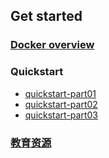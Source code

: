 

## Get started

### [Docker overview](zh-cn/docker/overview.md)

### Quickstart

- [quickstart-part01](zh-cn/docker/quickstart/part01.md)
- [quickstart-part02](zh-cn/docker/quickstart/part02.md)
- [quickstart-part03](zh-cn/docker/quickstart/part03.md)

### [教育资源](https://docs.docker.com/get-started/resources/)

